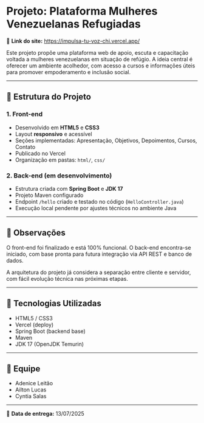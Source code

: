 # Projeto: Plataforma Mulheres Venezuelanas Refugiadas

🔗 **Link do site:** https://impulsa-tu-voz-chi.vercel.app/

Este projeto propõe uma plataforma web de apoio, escuta e capacitação voltada a mulheres venezuelanas em situação de refúgio. A ideia central é oferecer um ambiente acolhedor, com acesso a cursos e informações úteis para promover empoderamento e inclusão social.

---

## 📁 Estrutura do Projeto

### 1. Front-end

- Desenvolvido em **HTML5** e **CSS3**
- Layout **responsivo** e acessível
- Seções implementadas: Apresentação, Objetivos, Depoimentos, Cursos, Contato
- Publicado no Vercel
- Organização em pastas: `html/`, `css/`

### 2. Back-end (em desenvolvimento)

- Estrutura criada com **Spring Boot** e **JDK 17**
- Projeto Maven configurado
- Endpoint `/hello` criado e testado no código (`HelloController.java`)
- Execução local pendente por ajustes técnicos no ambiente Java

---

## 📝 Observações

O front-end foi finalizado e está 100% funcional. O back-end encontra-se iniciado, com base pronta para futura integração via API REST e banco de dados.

A arquitetura do projeto já considera a separação entre cliente e servidor, com fácil evolução técnica nas próximas etapas.

---

## 🔧 Tecnologias Utilizadas

- HTML5 / CSS3  
- Vercel (deploy)  
- Spring Boot (backend base)  
- Maven  
- JDK 17 (OpenJDK Temurin)

---

## 👥 Equipe

- Adenice Leitão
- Ailton Lucas
- Cyntia Salas  


---

📅 **Data de entrega:** 13/07/2025
